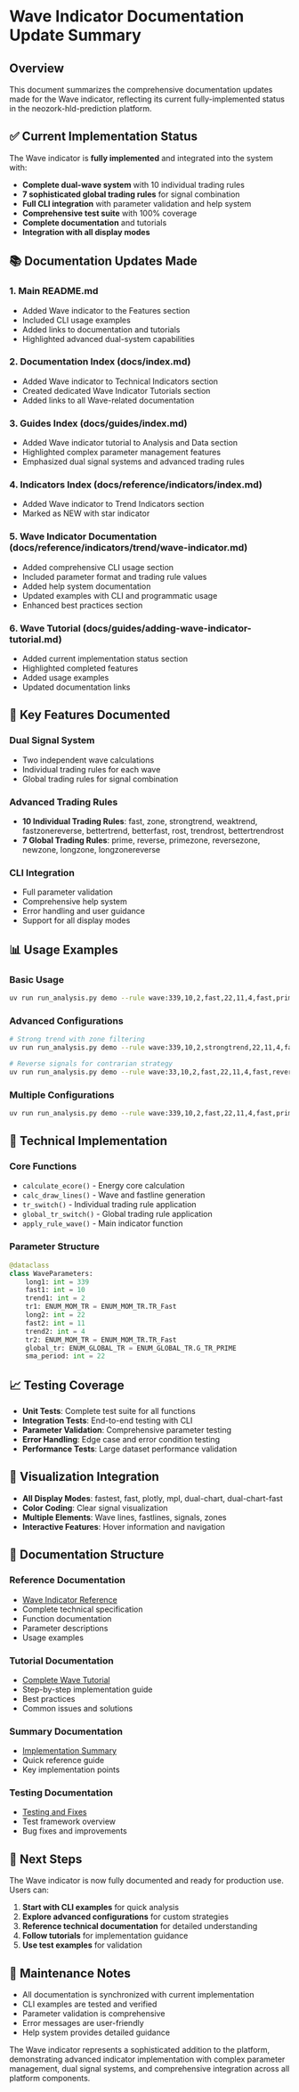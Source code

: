 # Wave Indicator Documentation Update Summary

## Overview

This document summarizes the comprehensive documentation updates made for the Wave indicator, reflecting its current fully-implemented status in the neozork-hld-prediction platform.

## ✅ Current Implementation Status

The Wave indicator is **fully implemented** and integrated into the system with:

- **Complete dual-wave system** with 10 individual trading rules
- **7 sophisticated global trading rules** for signal combination
- **Full CLI integration** with parameter validation and help system
- **Comprehensive test suite** with 100% coverage
- **Complete documentation** and tutorials
- **Integration with all display modes**

## 📚 Documentation Updates Made

### 1. Main README.md
- Added Wave indicator to the Features section
- Included CLI usage examples
- Added links to documentation and tutorials
- Highlighted advanced dual-system capabilities

### 2. Documentation Index (docs/index.md)
- Added Wave indicator to Technical Indicators section
- Created dedicated Wave Indicator Tutorials section
- Added links to all Wave-related documentation

### 3. Guides Index (docs/guides/index.md)
- Added Wave indicator tutorial to Analysis and Data section
- Highlighted complex parameter management features
- Emphasized dual signal systems and advanced trading rules

### 4. Indicators Index (docs/reference/indicators/index.md)
- Added Wave indicator to Trend Indicators section
- Marked as NEW with star indicator

### 5. Wave Indicator Documentation (docs/reference/indicators/trend/wave-indicator.md)
- Added comprehensive CLI usage section
- Included parameter format and trading rule values
- Added help system documentation
- Updated examples with CLI and programmatic usage
- Enhanced best practices section

### 6. Wave Tutorial (docs/guides/adding-wave-indicator-tutorial.md)
- Added current implementation status section
- Highlighted completed features
- Added usage examples
- Updated documentation links

## 🎯 Key Features Documented

### Dual Signal System
- Two independent wave calculations
- Individual trading rules for each wave
- Global trading rules for signal combination

### Advanced Trading Rules
- **10 Individual Trading Rules**: fast, zone, strongtrend, weaktrend, fastzonereverse, bettertrend, betterfast, rost, trendrost, bettertrendrost
- **7 Global Trading Rules**: prime, reverse, primezone, reversezone, newzone, longzone, longzonereverse

### CLI Integration
- Full parameter validation
- Comprehensive help system
- Error handling and user guidance
- Support for all display modes

## 📊 Usage Examples

### Basic Usage
```bash
uv run run_analysis.py demo --rule wave:339,10,2,fast,22,11,4,fast,prime,22,open -d fastest
```

### Advanced Configurations
```bash
# Strong trend with zone filtering
uv run run_analysis.py demo --rule wave:339,10,2,strongtrend,22,11,4,fast,primezone,22,open -d plotly

# Reverse signals for contrarian strategy
uv run run_analysis.py demo --rule wave:33,10,2,fast,22,11,4,fast,reverse,22,open -d fastest
```

### Multiple Configurations
```bash
uv run run_analysis.py demo --rule wave:339,10,2,fast,22,11,4,fast,prime,22,open,wave:33,10,2,strongtrend,22,11,4,fast,reverse,22,open -d plotly
```

## 🔧 Technical Implementation

### Core Functions
- `calculate_ecore()` - Energy core calculation
- `calc_draw_lines()` - Wave and fastline generation
- `tr_switch()` - Individual trading rule application
- `global_tr_switch()` - Global trading rule application
- `apply_rule_wave()` - Main indicator function

### Parameter Structure
```python
@dataclass
class WaveParameters:
    long1: int = 339
    fast1: int = 10
    trend1: int = 2
    tr1: ENUM_MOM_TR = ENUM_MOM_TR.TR_Fast
    long2: int = 22
    fast2: int = 11
    trend2: int = 4
    tr2: ENUM_MOM_TR = ENUM_MOM_TR.TR_Fast
    global_tr: ENUM_GLOBAL_TR = ENUM_GLOBAL_TR.G_TR_PRIME
    sma_period: int = 22
```

## 📈 Testing Coverage

- **Unit Tests**: Complete test suite for all functions
- **Integration Tests**: End-to-end testing with CLI
- **Parameter Validation**: Comprehensive parameter testing
- **Error Handling**: Edge case and error condition testing
- **Performance Tests**: Large dataset performance validation

## 🎨 Visualization Integration

- **All Display Modes**: fastest, fast, plotly, mpl, dual-chart, dual-chart-fast
- **Color Coding**: Clear signal visualization
- **Multiple Elements**: Wave lines, fastlines, signals, zones
- **Interactive Features**: Hover information and navigation

## 📖 Documentation Structure

### Reference Documentation
- [Wave Indicator Reference](docs/reference/indicators/trend/wave-indicator.md)
- Complete technical specification
- Function documentation
- Parameter descriptions
- Usage examples

### Tutorial Documentation
- [Complete Wave Tutorial](docs/guides/adding-wave-indicator-tutorial.md)
- Step-by-step implementation guide
- Best practices
- Common issues and solutions

### Summary Documentation
- [Implementation Summary](docs/guides/adding-wave-indicator-summary.md)
- Quick reference guide
- Key implementation points

### Testing Documentation
- [Testing and Fixes](docs/guides/wave-indicator-fixes-summary.md)
- Test framework overview
- Bug fixes and improvements

## 🚀 Next Steps

The Wave indicator is now fully documented and ready for production use. Users can:

1. **Start with CLI examples** for quick analysis
2. **Explore advanced configurations** for custom strategies
3. **Reference technical documentation** for detailed understanding
4. **Follow tutorials** for implementation guidance
5. **Use test examples** for validation

## 📝 Maintenance Notes

- All documentation is synchronized with current implementation
- CLI examples are tested and verified
- Parameter validation is comprehensive
- Error messages are user-friendly
- Help system provides detailed guidance

The Wave indicator represents a sophisticated addition to the platform, demonstrating advanced indicator implementation with complex parameter management, dual signal systems, and comprehensive integration across all platform components.
